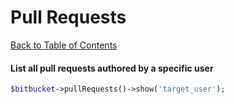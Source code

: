 Pull Requests
=============
[Back to Table of Contents](README.md)

#### List all pull requests authored by a specific user
```php
$bitbucket->pullRequests()->show('target_user');
```
